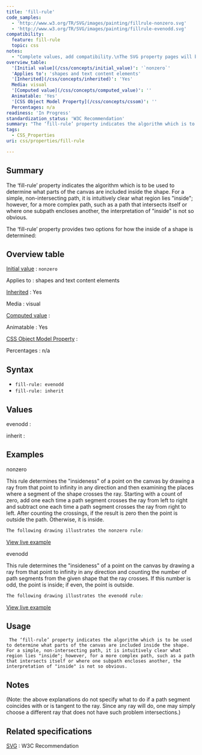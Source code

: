 ```yaml
---
title: 'fill-rule'
code_samples:
  - 'http://www.w3.org/TR/SVG/images/painting/fillrule-nonzero.svg'
  - 'http://www.w3.org/TR/SVG/images/painting/fillrule-evenodd.svg'
compatibility:
  feature: fill-rule
  topic: css
notes:
  - "Complete values, add compatibility.\nThe SVG property pages will be linked to here."
overview_table:
  '[Initial value](/css/concepts/initial_value)': '`nonzero`'
  'Applies to': 'shapes and text content elements'
  '[Inherited](/css/concepts/inherited)': 'Yes'
  Media: visual
  '[Computed value](/css/concepts/computed_value)': ''
  Animatable: 'Yes'
  '[CSS Object Model Property](/css/concepts/cssom)': ''
  Percentages: n/a
readiness: 'In Progress'
standardization_status: 'W3C Recommendation'
summary: "The ‘fill-rule’ property indicates the algorithm which is to be used to determine what parts of the canvas are included inside the shape. For a simple, non-intersecting path, it is intuitively clear what region lies &quot;inside&quot;; however, for a more complex path, such as a path that intersects itself or where one subpath encloses another, the interpretation of &quot;inside&quot; is not so obvious.\n"
tags:
  - CSS_Properties
uri: css/properties/fill-rule

---
```

## Summary

The ‘fill-rule’ property indicates the algorithm which is to be used to determine what parts of the canvas are included inside the shape. For a simple, non-intersecting path, it is intuitively clear what region lies &quot;inside&quot;; however, for a more complex path, such as a path that intersects itself or where one subpath encloses another, the interpretation of &quot;inside&quot; is not so obvious.

The ‘fill-rule’ property provides two options for how the inside of a shape is determined:

## Overview table

[Initial value](/css/concepts/initial_value)
:   `nonzero`

Applies to
:   shapes and text content elements

[Inherited](/css/concepts/inherited)
:   Yes

Media
:   visual

[Computed value](/css/concepts/computed_value)
:

Animatable
:   Yes

[CSS Object Model Property](/css/concepts/cssom)
:

Percentages
:   n/a

## Syntax

-   `fill-rule: evenodd`
-   `fill-rule: inherit`

## Values

evenodd
:

inherit
:

## Examples

nonzero

This rule determines the "insideness" of a point on the canvas by drawing a ray from that point to infinity in any direction and then examining the places where a segment of the shape crosses the ray. Starting with a count of zero, add one each time a path segment crosses the ray from left to right and subtract one each time a path segment crosses the ray from right to left. After counting the crossings, if the result is zero then the point is outside the path. Otherwise, it is inside.

``` css
The following drawing illustrates the nonzero rule:
```

[View live example](http://www.w3.org/TR/SVG/images/painting/fillrule-nonzero.svg)

evenodd

This rule determines the "insideness" of a point on the canvas by drawing a ray from that point to infinity in any direction and counting the number of path segments from the given shape that the ray crosses. If this number is odd, the point is inside; if even, the point is outside.

``` css
The following drawing illustrates the evenodd rule:
```

[View live example](http://www.w3.org/TR/SVG/images/painting/fillrule-evenodd.svg)

## Usage

     The ‘fill-rule’ property indicates the algorithm which is to be used to determine what parts of the canvas are included inside the shape. For a simple, non-intersecting path, it is intuitively clear what region lies "inside"; however, for a more complex path, such as a path that intersects itself or where one subpath encloses another, the interpretation of "inside" is not so obvious.

## Notes

(Note: the above explanations do not specify what to do if a path segment coincides with or is tangent to the ray. Since any ray will do, one may simply choose a different ray that does not have such problem intersections.)

## Related specifications

[SVG](http://www.w3.org/TR/SVG/painting.html#FillProperties)
:   W3C Recommendation


